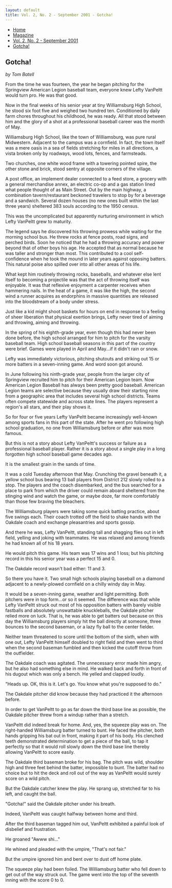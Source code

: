 ```yaml
---
layout: default
title: Vol. 2, No. 2 - September 2001 - Gotcha!
---
```

<nav class="breadcrumb" aria-label="breadcrumbs">
  <ul>
    <li><a href="{{ site.url }}{{ site.baseurl }}/index.html">Home</a></li>
    <li><a href="../magazine-home.html">Magazine</a></li>
    <li><a href="bi_vol_2_no_2_home.html">Vol. 2, No. 2 - September 2001</a></li>
    <li class="is-active"><a href="#" aria-current="page">Gotcha!</a></li>
  </ul>
</nav>

<section class="storycontent">
  <h1>Gotcha!</h1>
  <p><em>by Tom Batell</em></p>

  <p>
    From the time he was fourteen, the year he began pitching for the Springview American Legion baseball team, everyone knew Lefty VanPeltt would turn pro. He was that good.
  </p>

  <p>
    Now in the final weeks of his senior year at tiny Williamsburg High School, he stood six foot five and weighed two hundred ten. Conditioned by daily farm chores throughout his childhood, he was ready. All that stood between him and the glory of a shot at a professional baseball career was the month of May.
  </p>

  <p>
    Williamsburg High School, like the town of Williamsburg, was pure rural Midwestern. Adjacent to the campus was a cornfield. In fact, the town itself was a mere oasis in a sea of fields stretching for miles in all directions, a vista broken only by roadways, wood lots, fences, and farmsteads.
  </p>

  <p>
    Two churches, one white wood frame with a towering pointed spire, the other stone and brick, stood sentry at opposite corners of the village.
  </p>

  <p>
    A post office, an implement dealer connected to a feed store, a grocery with a general merchandise annex, an electric co-op and a gas station lined what people thought of as Main Street. Out by the main highway, a combination tavern/restaurant beckoned travelers to stop by for a beverage and a sandwich. Several dozen houses (no new ones built within the last three years) sheltered 383 souls according to the 1950 census.
  </p>

  <p>
    This was the uncomplicated but apparently nurturing environment in which Lefty VanPeltt grew to maturity.
  </p>

  <p>
    The legend says he discovered his throwing prowess while waiting for the morning school bus. He threw rocks at fence posts, road signs, and perched birds. Soon he noticed that he had a throwing accuracy and power beyond that of other boys his age. He accepted that as normal because he was taller and stronger than most. This contributed to a cool self-confidence when he took the mound in later years against opposing batters. This natural poise also spilled over into all other areas of his life.
  </p>

  <p>
    What kept him routinely throwing rocks, baseballs, and whatever else lent itself to becoming a projectile was that the act of throwing itself was enjoyable. It was that reflexive enjoyment a carpenter receives when hammering nails. In the heat of a game, it was like the high, the second wind a runner acquires as endorphins in massive quantities are released into the bloodstream of a body under stress.
  </p>

  <p>
    Just like a kid might shoot baskets for hours on end in response to a feeling of sheer liberation that physical exertion brings, Lefty never tired of aiming and throwing, aiming and throwing.
  </p>

  <p>
    In the spring of his eighth-grade year, even though this had never been done before, the high school arranged for him to pitch for the varsity baseball team. High school baseball seasons in this part of the country were brief. Games were played in April and May...if it didn't rain or snow.
  </p>

  <p>
    Lefty was immediately victorious, pitching shutouts and striking out 15 or more batters in a seven-inning game. And word soon got around.
  </p>

  <p>    
    In June following his ninth-grade year, people from the larger city of Springview recruited him to pitch for their American Legion team. Now American Legion Baseball has always been pretty good baseball. American Legion teams are selective because they usually draw their starting nine from a geographic area that includes several high school districts. Teams often compete statewide and across state lines. The players represent a region's all stars, and their play shows it.
  </p>

  <p>
    So for four or five years Lefty VanPeltt became increasingly well-known among sports fans in this part of the state. After he went pro following high school graduation, no one from Williamsburg before or after was more famous.
  </p>

  <p>
    But this is not a story about Lefty VanPeltt's success or failure as a professional baseball player. Rather it is a story about a single play in a long forgotten high school baseball game decades ago.
  </p>

  <p>
    It is the smallest grain in the sands of time.
  </p>

  <p>
    It was a cold Tuesday afternoon that May. Crunching the gravel beneath it, a yellow school bus bearing 13 ball players from District 212 slowly rolled to a stop. The players and the coach disembarked, and the bus searched for a place to park from which the driver could remain aboard sheltered from the stinging wind and watch the game, or maybe doze, far more comfortably than those few braving the bleachers.
  </p>

  <p>
    The Williamsburg players were taking some quick batting practice, about five swings each. Their coach trotted off the field to shake hands with the Oakdale coach and exchange pleasantries and sports gossip.
  </p>

  <p>
    And there he was, Lefty VanPeltt, standing tall and shagging flies out in left field, yelling and joking with teammates. He was relaxed and among friends he had known all of his 18 years.
  </p>

  <p>
    He would pitch this game. His team was 17 wins and 1 loss; but his pitching record in this his senior year was a perfect 15 and 0.
  </p>

  <p>
    The Oakdale record wasn't bad either: 11 and 3.
  </p>

  <p>
    So there you have it. Two small high schools playing baseball on a diamond adjacent to a newly-plowed cornfield on a chilly windy day in May.
  </p>

  <p>
    It would be a seven-inning game, weather and light permitting. Both pitchers were in top form...or so it seemed. The difference was that while Lefty VanPeltt struck out most of his opposition batters with barely visible fastballs and absolutely unswattable knuckleballs, the Oakdale pitcher relied more on luck. That is, he was able to get batters out because on this day the Williamsburg players simply hit the ball directly at someone, three bounces to the second baseman, or a lazy fly ball to the center fielder.
  </p>

  <p>
    Neither team threatened to score until the bottom of the sixth, when with one out, Lefty VanPeltt himself doubled to right field and then went to third when the second baseman fumbled and then kicked the cutoff throw from the outfielder.
  </p>

  <p>
    The Oakdale coach was agitated. The unnecessary error made him angry, but he also had something else in mind. He walked back and forth in front of his dugout which was only a bench. He yelled and clapped loudly.
  </p>

  <p>
    "Heads up. OK, this is it. Let's go. You know what you're supposed to do."
  </p>

  <p>    
    The Oakdale pitcher did know because they had practiced it the afternoon before.
  </p>

  <p>
    In order to get VanPeltt to go as far down the third base line as possible, the Oakdale pitcher threw from a windup rather than a stretch.
  </p>

  <p>
    VanPeltt did indeed break for home. And, yes, the squeeze play was on. The right-handed Williamsburg batter turned to bunt. He faced the pitcher, both hands gripping his bat out in front, making it part of his body. His clenched teeth demonstrated determination to get a piece of the ball, to tap it perfectly so that it would roll slowly down the third base line thereby allowing VanPeltt to score easily.
  </p>

  <p>
    The Oakdale third baseman broke for his bag. The pitch was wild, shoulder high and three feet behind the batter, impossible to bunt. The batter had no choice but to hit the deck and roll out of the way as VanPeltt would surely score on a wild pitch.
  </p>

  <p>
    But the Oakdale catcher knew the play. He sprang up, stretched far to his left, and caught the ball.
  </p>

  <p>
    "Gotcha!" said the Oakdale pitcher under his breath.
  </p>

  <p>
    Indeed, VanPeltt was caught halfway between home and third.
  </p>

  <p>
    After the third baseman tagged him out, VanPeltt exhibited a painful look of disbelief and frustration.
  </p>

  <p>
    He groaned "Awww shi..."
  </p>

  <p>
    He whined and pleaded with the umpire, "That's not fair."
  </p>

  <p>
    But the umpire ignored him and bent over to dust off home plate.
  </p>

  <p>
    The squeeze play had been foiled. The Williamsburg batter who fell down to get out of the way struck out. The game went into the top of the seventh inning with the score 0 to 0.
  </p>

</section>
